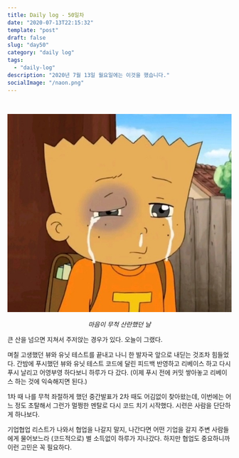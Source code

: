 ```yaml
---
title: Daily log - 50일차
date: "2020-07-13T22:15:32"
template: "post"
draft: false
slug: "day50"
category: "daily log"
tags:
  - "daily-log"
description: "2020년 7월 13일 월요일에는 이것을 했습니다."
socialImage: "/naon.png"
---
```


<br>

![day50](/media/200713-day50.JPG)
*<center>마음이 무척 산란했던 날</center>*

큰 산을 넘으면 지쳐서 주저앉는 경우가 있다. 오늘이 그랬다.

며칠 고생했던 뷰와 유닛 테스트를 끝내고 나니 한 발자국 앞으로 내딛는 것조차 힘들었다. 간밤에 푸시했던 뷰와 유닛 테스트 코드에 달린 피드백 반영하고 리베이스 하고 다시 푸시 날리고 어영부영 하다보니 하루가 다 갔다. (이제 푸시 전에 커밋 쌓아놓고 리베이스 하는 것에 익숙해지면 된다.)

1차 때 나를 무척 좌절하게 했던 중간발표가 2차 때도 어김없이 찾아왔는데, 이번에는 어느 정도 초탈해서 그런가 멀쩡한 멘탈로 다시 코드 치기 시작했다. 시련은 사람을 단단하게 하나보다.

기업협업 리스트가 나와서 협업을 나갈지 말지, 나간다면 어떤 기업을 갈지 주변 사람들에게 물어보느라 (코드적으로) 별 소득없이 하루가 지나갔다. 하지만 협업도 중요하니까 이런 고민은 꼭 필요하다.